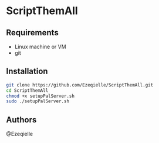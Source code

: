 # ScriptThemAll

## Requirements

- Linux machine or VM
- git

## Installation

```bash
git clone https://github.com/Ezeqielle/ScriptThemAll.git
cd ScriptThemAll
chmod +x setupPalServer.sh
sudo ./setupPalServer.sh
```

## Authors

@Ezeqielle
